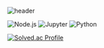![header](https://capsule-render.vercel.app/api?type=waving&color=gradient&height=300&section=header&text=JinYoung%20Kim&fontSize=70) 


<!--
**coringcoring/coringcoring** is a ✨ _special_ ✨ repository because its `README.md` (this file) appears on your GitHub profile.

Here are some ideas to get you started:

- 🔭 I’m currently working on ...
- 🌱 I’m currently learning ...
- 👯 I’m looking to collaborate on ...
- 🤔 I’m looking for help with ...
- 💬 Ask me about ...
- 📫 How to reach me: ...
- 😄 Pronouns: ...
- ⚡ Fun fact: ...
-->

![Node.js](https://img.shields.io/badge/Node.js-339933.svg?&style=for-the-badge&logo=Node.js&logoColor=green) 
![Jupyter](https://img.shields.io/badge/Jupyter-F37626.svg?&style=for-the-badge&logo=Jupyter&logoColor=red) 
![Python](https://img.shields.io/badge/Python-3776AB.svg?&style=for-the-badge&logo=Python&logoColor=blue) 

[![Solved.ac Profile](http://mazassumnida.wtf/api/generate_badge?boj=niwa32329)](https://solved.ac/niwa32329) 
